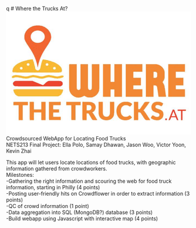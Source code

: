 q # Where the Trucks At? <br />
![alt text](trucks.png "Example Interface")<br />
Crowdsourced WebApp for Locating Food Trucks<br />
NETS213 Final Project: Ella Polo, Samay Dhawan, Jason Woo, Victor Yoon, Kevin Zhai<br />

This app will let users locate locations of food trucks, with geographic information gathered from crowdworkers. <br />
Milestones: <br />
-Gathering the right information and scouring the web for food truck information, starting in Philly (4 points) <br />
-Posting user-friendly hits on Crowdflower in order to extract information (3 points)  <br />
-QC of crowd information (1 point)  <br />
-Data aggregation into SQL (MongoDB?) database (3 points) <br />
-Build webapp using Javascript with interactive map (4 points) <br />

